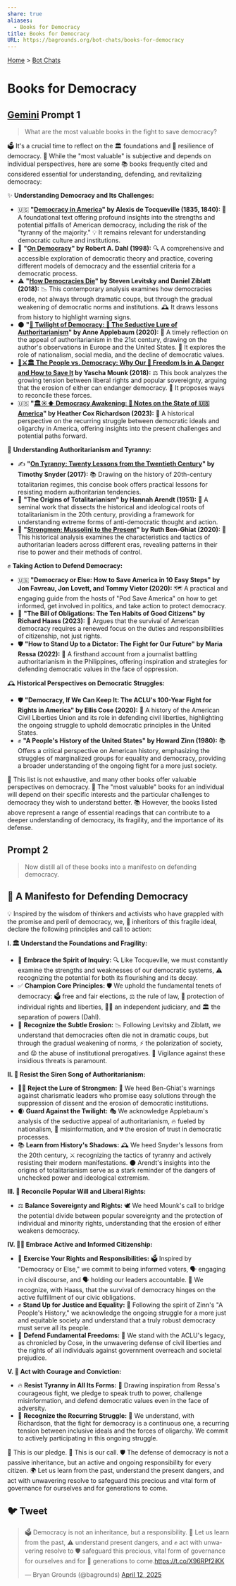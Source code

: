 ```yaml
---
share: true
aliases:
  - Books for Democracy
title: Books for Democracy
URL: https://bagrounds.org/bot-chats/books-for-democracy
---
```

[Home](../index.md) > [Bot Chats](./index.md)  
# Books for Democracy  
## [Gemini](../software/gemini.md) Prompt 1  
> What are the most valuable books in the fight to save democracy?  
  
🗳️ It's a crucial time to reflect on the 🏛️ foundations and 💪 resilience of democracy. 🤔 While the "most valuable" is subjective and depends on individual perspectives, here are some 📚 books frequently cited and considered essential for understanding, defending, and revitalizing democracy:  
  
✨ **Understanding Democracy and Its Challenges:**  
  
* 🇺🇸 **"[Democracy in America](../books/democracy-in-america.md)" by Alexis de Tocqueville (1835, 1840):** 📜 A foundational text offering profound insights into the strengths and potential pitfalls of American democracy, including the risk of the "tyranny of the majority." 💡 It remains relevant for understanding democratic culture and institutions.  
* 📖 **"[On Democracy](../books/on-democracy.md)" by Robert A. Dahl (1998):** 🔍 A comprehensive and accessible exploration of democratic theory and practice, covering different models of democracy and the essential criteria for a democratic process.  
* ⚠️ **"[How Democracies Die](../books/how-democracies-die.md)" by Steven Levitsky and Daniel Ziblatt (2018):** 📉 This contemporary analysis examines how democracies erode, not always through dramatic coups, but through the gradual weakening of democratic norms and institutions. 🕰️ It draws lessons from history to highlight warning signs.  
* 🌑 **"[🥀 Twilight of Democracy: 🐍 The Seductive Lure of Authoritarianism](../books/twilight-of-democracy.md)" by Anne Applebaum (2020):** 📢 A timely reflection on the appeal of authoritarianism in the 21st century, drawing on the author's observations in Europe and the United States. 📱 It explores the role of nationalism, social media, and the decline of democratic values.  
* **[👥⚔️🏛️ The People vs. Democracy: Why Our 🗽 Freedom Is in ⚠️ Danger and How to Save It](../books/the-people-vs-democracy.md) by Yascha Mounk (2018):** ⚖️ This book analyzes the growing tension between liberal rights and popular sovereignty, arguing that the erosion of either can endanger democracy. 🤝 It proposes ways to reconcile these forces.  
* 🇺🇸 **"[🏛️☀️⬆️ Democracy Awakening: 📝 Notes on the State of 🇺🇸 America](../books/democracy-awakening.md)" by Heather Cox Richardson (2023):** 📜 A historical perspective on the recurring struggle between democratic ideals and oligarchy in America, offering insights into the present challenges and potential paths forward.  
  
👺 **Understanding Authoritarianism and Tyranny:**  
  
* ✍️ **"[On Tyranny: Twenty Lessons from the Twentieth Century](../books/on-tyranny.md)" by Timothy Snyder (2017):** 📚 Drawing on the history of 20th-century totalitarian regimes, this concise book offers practical lessons for resisting modern authoritarian tendencies.  
* 👹 **"The Origins of Totalitarianism" by Hannah Arendt (1951):** 🧠 A seminal work that dissects the historical and ideological roots of totalitarianism in the 20th century, providing a framework for understanding extreme forms of anti-democratic thought and action.  
* 💪 **"[Strongmen: Mussolini to the Present](../books/strongmen.md)" by Ruth Ben-Ghiat (2020):** 📜 This historical analysis examines the characteristics and tactics of authoritarian leaders across different eras, revealing patterns in their rise to power and their methods of control.  
  
✊ **Taking Action to Defend Democracy:**  
  
* 🇺🇸 **"Democracy or Else: How to Save America in 10 Easy Steps" by Jon Favreau, Jon Lovett, and Tommy Vietor (2020):** 🗺️ A practical and engaging guide from the hosts of "Pod Save America" on how to get informed, get involved in politics, and take action to protect democracy.  
* 📜 **"The Bill of Obligations: The Ten Habits of Good Citizens" by Richard Haass (2023):** 🙏 Argues that the survival of American democracy requires a renewed focus on the duties and responsibilities of citizenship, not just rights.  
* 🛡️ **"How to Stand Up to a Dictator: The Fight for Our Future" by Maria Ressa (2022):** 📰 A firsthand account from a journalist battling authoritarianism in the Philippines, offering inspiration and strategies for defending democratic values in the face of oppression.  
  
🕰️ **Historical Perspectives on Democratic Struggles:**  
  
* 🛡️ **"Democracy, If We Can Keep It: The ACLU's 100-Year Fight for Rights in America" by Ellis Cose (2020):** 📜 A history of the American Civil Liberties Union and its role in defending civil liberties, highlighting the ongoing struggle to uphold democratic principles in the United States.  
* ✊ **"A People's History of the United States" by Howard Zinn (1980):** 📚 Offers a critical perspective on American history, emphasizing the struggles of marginalized groups for equality and democracy, providing a broader understanding of the ongoing fight for a more just society.  
  
📝 This list is not exhaustive, and many other books offer valuable perspectives on democracy. 🤔 The "most valuable" books for an individual will depend on their specific interests and the particular challenges to democracy they wish to understand better. 📚 However, the books listed above represent a range of essential readings that can contribute to a deeper understanding of democracy, its fragility, and the importance of its defense.  
  
## Prompt 2  
> Now distill all of these books into a manifesto on defending democracy.  
  
## 📢 A Manifesto for Defending Democracy  
  
💡 Inspired by the wisdom of thinkers and activists who have grappled with the promise and peril of democracy, we, 📜 inheritors of this fragile ideal, declare the following principles and call to action:  
  
**I. 🏛️ Understand the Foundations and Fragility:**  
  
* 🧐 **Embrace the Spirit of Inquiry:** 🔍 Like Tocqueville, we must constantly examine the strengths and weaknesses of our democratic systems, ⚠️ recognizing the potential for both its flourishing and its decay.  
* ✅ **Champion Core Principles:** 🛡️ We uphold the fundamental tenets of democracy: 🗳️ free and fair elections, ⚖️ the rule of law, 👤 protection of individual rights and liberties, 👨‍⚖️ an independent judiciary, and 🏛️ the separation of powers (Dahl).  
* 🐌 **Recognize the Subtle Erosion:** 📉 Following Levitsky and Ziblatt, we understand that democracies often die not in dramatic coups, but through the gradual weakening of norms, ⚡ the polarization of society, and 😡 the abuse of institutional prerogatives. 🚨 Vigilance against these insidious threats is paramount.  
  
**II. 🌊 Resist the Siren Song of Authoritarianism:**  
  
* 🙅‍♂️ **Reject the Lure of Strongmen:** 🚨 We heed Ben-Ghiat's warnings against charismatic leaders who promise easy solutions through the suppression of dissent and the erosion of democratic institutions.  
* 🌒 **Guard Against the Twilight:** 🎭 We acknowledge Applebaum's analysis of the seductive appeal of authoritarianism, 🔥 fueled by nationalism, 📢 misinformation, and 💔 the erosion of trust in democratic processes.  
* 📚 **Learn from History's Shadows:** 🕰️ We heed Snyder's lessons from the 20th century, ⚔️ recognizing the tactics of tyranny and actively resisting their modern manifestations. 🌑 Arendt's insights into the origins of totalitarianism serve as a stark reminder of the dangers of unchecked power and ideological extremism.  
  
**III. 🤝 Reconcile Popular Will and Liberal Rights:**  
  
* ⚖️ **Balance Sovereignty and Rights:** 🕊️ We heed Mounk's call to bridge the potential divide between popular sovereignty and the protection of individual and minority rights, understanding that the erosion of either weakens democracy.  
  
**IV. 🙋‍♂️ Embrace Active and Informed Citizenship:**  
  
* 💪 **Exercise Your Rights and Responsibilities:** 🗳️ Inspired by "Democracy or Else," we commit to being informed voters, 🗣️ engaging in civil discourse, and 🗣️ holding our leaders accountable. 💯 We recognize, with Haass, that the survival of democracy hinges on the active fulfillment of our civic obligations.  
* ✊ **Stand Up for Justice and Equality:** 🌈 Following the spirit of Zinn's "A People's History," we acknowledge the ongoing struggle for a more just and equitable society and understand that a truly robust democracy must serve all its people.  
* 🗽 **Defend Fundamental Freedoms:** 📜 We stand with the ACLU's legacy, as chronicled by Cose, in the unwavering defense of civil liberties and the rights of all individuals against government overreach and societal prejudice.  
  
**V. 💖 Act with Courage and Conviction:**  
  
* 🔥 **Resist Tyranny in All Its Forms:** 🌟 Drawing inspiration from Ressa's courageous fight, we pledge to speak truth to power, challenge misinformation, and defend democratic values even in the face of adversity.  
* 🔄 **Recognize the Recurring Struggle:** 🔁 We understand, with Richardson, that the fight for democracy is a continuous one, a recurring tension between inclusive ideals and the forces of oligarchy. We commit to actively participating in this ongoing struggle.  
  
🤝 This is our pledge. 📣 This is our call. 🛡️ The defense of democracy is not a passive inheritance, but an active and ongoing responsibility for every citizen. 🌍 Let us learn from the past, understand the present dangers, and act with unwavering resolve to safeguard this precious and vital form of governance for ourselves and for generations to come.  
  
## 🐦 Tweet  
<blockquote class="twitter-tweet" data-theme="dark"><p lang="en" dir="ltr">🗳️ Democracy is not an inheritance, but a responsibility. 📜 Let us learn from the past, ⚠️ understand present dangers, and ✊ act with unwavering resolve to 🛡️ safeguard this precious, vital form of governance for ourselves and for 🌳 generations to come.<a href="https://t.co/X96RPf2iKK">https://t.co/X96RPf2iKK</a></p>&mdash; Bryan Grounds (@bagrounds) <a href="https://twitter.com/bagrounds/status/1911099109177794568?ref_src=twsrc%5Etfw">April 12, 2025</a></blockquote> <script async src="https://platform.twitter.com/widgets.js" charset="utf-8"></script>  
